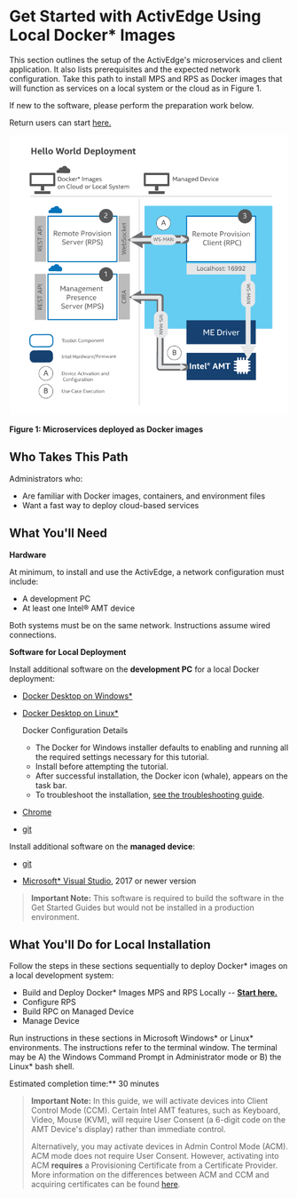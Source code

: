 # Get Started with ActivEdge Using Local Docker* Images
This section outlines the setup of the ActivEdge's microservices and client application. It also lists prerequisites and the expected network configuration. Take this path to install MPS and RPS as Docker images that will function as services on a local system or the cloud as in Figure 1.

If new to the software, please perform the preparation work below.

Return users can start [here.](dockerLocal.md)

<img src="../assets/images/HelloWorldDocker.png" alt="Hello World Docker" style="zoom:80%;" />

**Figure 1: Microservices deployed as Docker images**

## Who Takes This Path

Administrators who:

- Are familiar with Docker images, containers, and environment files
- Want a fast way to deploy cloud-based services

## What You'll Need

**Hardware**

At minimum, to install and use the ActivEdge, a network configuration must include:

-  A development PC 
-  At least one Intel® AMT device

Both systems must be on the same network. Instructions assume wired connections.

**Software for Local Deployment**

Install additional software on the **development PC** for a local Docker deployment:

- [Docker Desktop on Windows*](https://docs.docker.com/docker-for-windows/install/)

- [Docker Desktop on Linux*](https://docs.docker.com/docker-for-mac/install/)

  Docker Configuration Details

  - The Docker for Windows installer defaults to enabling and running all the required settings necessary for this tutorial.
  - Install before attempting the tutorial.
  - After successful installation, the Docker icon (whale), appears on the task bar.
  - To troubleshoot the installation, [see the troubleshooting guide](https://docs.docker.com/docker-for-windows/troubleshoot/).

- [Chrome](https://www.google.com/chrome)

- [git](https://git-scm.com/downloads)

Install additional software on the **managed device**: 

- [git](https://git-scm.com/downloads)

- [Microsoft* Visual Studio](https://visualstudio.microsoft.com/), 2017 or newer version 

>**Important Note:** This software is required to build the software in the Get Started Guides but would not be installed in a production environment. 

## What You'll Do for Local Installation

Follow the steps in these sections sequentially to deploy Docker* images on a local development system: 

- Build and Deploy Docker* Images MPS and RPS Locally -- [**Start here.**](dockerLocal.md)
- Configure RPS
- Build RPC on Managed Device
- Manage Device

Run instructions in these sections in Microsoft Windows* or Linux* environments. The instructions refer to the terminal window. The terminal may be A) the Windows Command Prompt in Administrator mode or B) the Linux* bash shell. 

Estimated completion time:** 30 minutes

>**Important Note:** In this guide, we will activate devices into Client Control Mode (CCM).  Certain Intel AMT features, such as Keyboard, Video, Mouse (KVM), will require User Consent (a 6-digit code on the AMT Device's display) rather than immediate control.
>
>Alternatively, you may activate devices in Admin Control Mode (ACM). ACM mode does not require User Consent.  However, activating into ACM **requires** a Provisioning Certificate from a Certificate Provider. More information on the differences between ACM and CCM and acquiring certificates can be found [here](../Tutorials/acmActivation.md).

<br><br>

